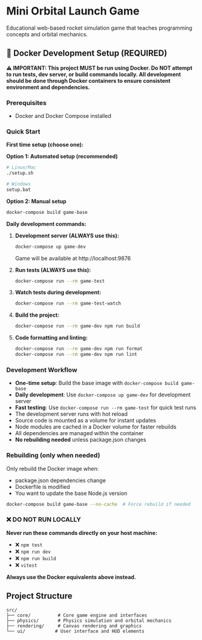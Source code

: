 # Mini Orbital Launch Game

Educational web-based rocket simulation game that teaches programming concepts and orbital mechanics.

## 🐳 Docker Development Setup (REQUIRED)

**⚠️ IMPORTANT: This project MUST be run using Docker. Do NOT attempt to run tests, dev server, or build commands locally. All development should be done through Docker containers to ensure consistent environment and dependencies.**

### Prerequisites
- Docker and Docker Compose installed

### Quick Start

**First time setup (choose one):**

**Option 1: Automated setup (recommended)**
```bash
# Linux/Mac
./setup.sh

# Windows
setup.bat
```

**Option 2: Manual setup**
```bash
docker-compose build game-base
```

**Daily development commands:**

1. **Development server (ALWAYS use this):**
   ```bash
   docker-compose up game-dev
   ```
   Game will be available at http://localhost:9876

2. **Run tests (ALWAYS use this):**
   ```bash
   docker-compose run --rm game-test
   ```

3. **Watch tests during development:**
   ```bash
   docker-compose run --rm game-test-watch
   ```

4. **Build the project:**
   ```bash
   docker-compose run --rm game-dev npm run build
   ```

5. **Code formatting and linting:**
   ```bash
   docker-compose run --rm game-dev npm run format
   docker-compose run --rm game-dev npm run lint
   ```

### Development Workflow

- **One-time setup**: Build the base image with `docker-compose build game-base`
- **Daily development**: Use `docker-compose up game-dev` for development server
- **Fast testing**: Use `docker-compose run --rm game-test` for quick test runs
- The development server runs with hot reload
- Source code is mounted as a volume for instant updates
- Node modules are cached in a Docker volume for faster rebuilds
- All dependencies are managed within the container
- **No rebuilding needed** unless package.json changes

### Rebuilding (only when needed)

Only rebuild the Docker image when:
- package.json dependencies change
- Dockerfile is modified
- You want to update the base Node.js version

```bash
docker-compose build game-base --no-cache  # Force rebuild if needed
```

### ❌ DO NOT RUN LOCALLY

**Never run these commands directly on your host machine:**
- ❌ `npm test` 
- ❌ `npm run dev`
- ❌ `npm run build`
- ❌ `vitest`

**Always use the Docker equivalents above instead.**

## Project Structure

```
src/
├── core/          # Core game engine and interfaces
├── physics/       # Physics simulation and orbital mechanics
├── rendering/     # Canvas rendering and graphics
└── ui/           # User interface and HUD elements
```